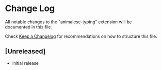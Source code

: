 # Change Log

All notable changes to the "animalese-typing" extension will be documented in this file.

Check [Keep a Changelog](http://keepachangelog.com/) for recommendations on how to structure this file.

## [Unreleased]

- Initial release
